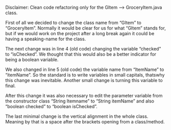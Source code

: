 Disclaimer: Clean code refactoring only for the GItem --> GroceryItem.java class.

First of all we decided to change the class name from “GItem” to “GroceryItem”. Normally it would be clear for us for what “GItem” stands for, but if we would work on the project after a long break again it could be having a speaking-name for the class.

The next change was in line 4 (old code) changing the variable “checked” to “isChecked”. We thought that this would also be a better indicator for being a boolean variable.

We also changed in line 5 (old code) the variable name from “ItemName” to “itemName”. So the standard is to write variables in small capitals, thatswhy this change was inevitable. Another small change is turning this variable to final.

After this change it was also necessary to edit the parameter variable from the constructor class “String Itemname” to “String itemName” and also “boolean checked” to “boolean isChecked”.

The last minimal change is the vertical alignment in the whole class. Meaning by that is a space after the brackets opening from a class/method.
